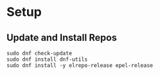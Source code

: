 # Setup

## Update and Install Repos
```
sudo dnf check-update
sudo dnf install dnf-utils
sudo dnf install -y elrepo-release epel-release
```


